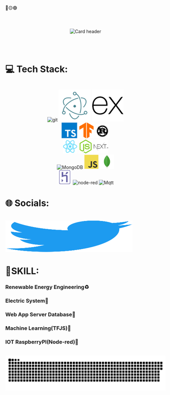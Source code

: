 <div>
🔴🟡🟢

<br>

</div>
<div align="center">
  <br/><br/><br/>
  <img width="300" height="150" src="https://soraclown.netlify.app/src/img/logo.png" alt="Card header"/>
  <br/><br/><br/>
</div>
<br>


# 💻 Tech Stack:

<br/>
<div align="center">
  <img src="https://cdn.jsdelivr.net/gh/devicons/devicon/icons/git/git-original.svg" alt="git" width="100" height="100"/>
  <img src="https://github.com/devicons/devicon/blob/v2.15.1/icons/electron/electron-original.svg" alt="ElectronJS" width="100" height="100"/>
  <img src="https://github.com/devicons/devicon/blob/v2.15.1/icons/express/express-original.svg" alt="ExpressJS" width="100" height="100"/>
</div>
<div align="center">
  <img src="https://github.com/devicons/devicon/blob/v2.15.1/icons/typescript/typescript-plain.svg" alt="TypeScript" width="50" height="50"/>
  <img src="https://github.com/devicons/devicon/blob/v2.15.1/icons/tensorflow/tensorflow-original.svg" alt="TensorflowJS" width="50" height="50"/>
  <img src="https://github.com/devicons/devicon/blob/v2.15.1/icons/rust/rust-plain.svg" alt="Rust" width="45" height="45"/>
</div>
<div align="center">
  <img src="https://github.com/devicons/devicon/blob/v2.15.1/icons/react/react-original.svg" alt="ReactJS" width="45" height="45"/>
  <img src="https://github.com/devicons/devicon/blob/v2.15.1/icons/nodejs/nodejs-original.svg" alt="NodeJS" width="45" height="45"/>
  <img src="https://github.com/devicons/devicon/blob/v2.15.1/icons/nextjs/nextjs-original-wordmark.svg" alt="NextJS" width="45" height="45"/>
</div>
<div align="center">
  <img src="https://miro.medium.com/max/2400/0*BRl-uL7N9LF-1hiD.png" alt="MongoDB" width="45" height="45"/>
  <img src="https://github.com/devicons/devicon/blob/v2.15.1/icons/javascript/javascript-original.svg" alt="JavaScript" width="45" height="45"/>
  <img src="https://github.com/devicons/devicon/blob/v2.15.1/icons/mongodb/mongodb-original.svg" alt="MongoDB" width="45" height="45"/>
</div>
<div align="center">
  <img src="https://github.com/devicons/devicon/blob/v2.15.1/icons/heroku/heroku-original.svg" alt="Heroku" width="45" height="45"/>
  <img src="https://nodered.org/about/resources/media/node-red-icon-2.png" alt="node-red" width="45" height="45"/>
  <img src="https://mqtt.org/assets/img/mqtt-logo-ver.jpg" alt="Mqtt" width="45" height="45"/>
</div>

# 🌐 Socials:
<br/>
<a align="center" href="https://twitter.com/@Ksfdd1"><img src="https://github.com/devicons/devicon/blob/v2.15.1/icons/twitter/twitter-original.svg" width="400" height="100"></a>
<br/>

# 💼SKILL:
<h3>Renewable Energy Engineering♻️</h3>
<h3>Electric System🔌</h3>
<h3>Web App Server Database🐳</h3>
<h3>Machine Learning(TFJS)🧠</h3>
<h3>IOT RaspberryPI(Node-red)🤖</h3>
<br>
<div>
  <img src="https://github.com/Pepyn0/Pepyn0/raw/output/github-contribution-grid-snake.svg" alt="snake"></center>
</div>
